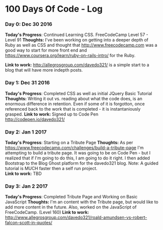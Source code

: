 # 100 Days Of Code - Log

### Day 0: Dec 30 2016


**Today's Progress**: Continued Learning CSS. FreeCodeCamp Level 57 - Level 91
**Thoughts:** I've been working on getting into a deeper depth of Ruby as well as CSS and thought that http://www.freecodecamp.com was a good way to start for more front end and https://www.coursera.org/learn/ruby-on-rails-intro/ for the Ruby. 

**Link to work:** http://allegrosgroup.com/davedo321/ is a simple start to a blog that will have more indepth posts.

### Day 1: Dec 31 2016


**Today's Progress**: Completed CSS as well as initial JQuery Basic Tutorial
**Thoughts:** Writing it out vs. reading about what the code does, is an enormous difference in retention. Even if some of it is forgotton, once referenced back to the work that is completed - it is instantaniously grasped. 
**Link to work:** Signed up to Code Pen http://codepen.io/davedo321/

### Day 2: Jan 1 2017

**Today's Progress**: Starting on a Tribute Page
**Thoughts:** As per https://www.freecodecamp.com/challenges/build-a-tribute-page I'm attempting to build a tribute page. It was going to be on Code Pen - but I realized that if I'm going to do this, I am going to do it right. I then added Bootstrap to the Blog Ghost platform for the davedo321 blog. Note: A guided tutorial is MUCH faster then a self run project.  
**Link to work:** TBD

### Day 3: Jan 2 2017

**Today's Progress**: Completed Tribute Page and Working on Basic JavaScript 
**Thoughts:** I'm an content with the Tribute page, but would like to add more content in the future. Also, worked on the JavaScript of FreeCodeCamp. (Level 160)
**Link to work:** http://www.allegrosgroup.com/davedo321/roald-amundsen-vs-robert-falcon-scott-in-quotes/

